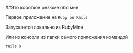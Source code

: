 ##Это короткое резюме обо мне

Первое приложение на  `Ruby on Rails`

Запускается локально из RubyMine

Или из консоли из папки самого приложения командой

`rails s`
